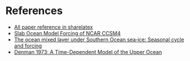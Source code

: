 # References
- [All paper reference in sharelatex](https://v2.overleaf.com/read/svdxwrkmjtnx)
- [Slab Ocean Model Forcing of NCAR CCSM4](http://www.cesm.ucar.edu/models/cesm1.2/data8/doc/SOM.pdf)
- [The ocean mixed layer under Southern Ocean sea‐ice: Seasonal cycle and forcing](https://agupubs.onlinelibrary.wiley.com/doi/full/10.1002/2016JC011970)
- [Denman 1973: A Time-Dependent Model of the Upper Ocean ](https://journals.ametsoc.org/doi/10.1175/1520-0485%281973%29003%3C0173%3AATDMOT%3E2.0.CO%3B2)

